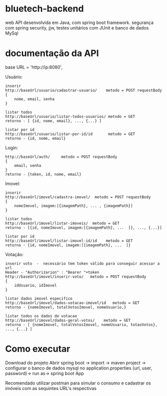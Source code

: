 # bluetech-backend

web API desenvolvida em Java, com spring boot framework. 
segurança com spring security, jjw, testes unitários com JUnit e banco de dados MySql

# documentação da API

base URL = 'http://ip:8080',

Usuário:

	inserir
	http://baseUrl/usuario/cadastrar-usuario/    metodo = POST requestBody
	{
		nome, email, senha
	}

	listar todos
	http://baseUrl/usuario/listar-todos-usuarios/ metodo = GET
	retorno - [ {id, nome, email}, ..., {...} ]

	listar por id
	http://baseUrl/usuario/listar-por-id/id       metodo = GET
	retorno - {id, nome, email}

Login:

	http://baseUrl/auth/     metodo = POST requestBody
	{
		email, senha
	}
	retorno - {token, id, nome, email}

Imovel:

	inserir
	http://baseUrl/imovel/cadastra-imovel/  metodo = POST requestBody
	{
		nomeImovel, imagem:[{imagemPath}, ... , {imagemPath}]
	}

	listar todos
	http://baseUrl/imovel/listar-imoveis/  metodo = GET
	retorno - [{id, nomeImovel, imagem:[{imagemPath}, ...  ]}, ..., {...}]
	
	listar por id
	http://baseUrl/imovel/listar-imovel-id/id    metodo = GET
	retorno - {id, nomeImovel, imagem:[{imagemPath}, ...  ]}

Votação:

	inserir voto  -  necessário tem token válido para conseguir acessar a url
	Header - "Authorizarion" : "Bearer "+token 
	http://baseUrl/imovel/inserir-voto/   metodo = POST requestBody
	{
		idUsuario, idImovel	
	}

	listar dados imovel especifico
	http://baseUrl/imovel/dados-votacao-imovel/id   metodo = GET
	retorno - {nomeImovel, totalVotosImovel, nomeUsuario,}

	listar todos os dados de votacao
	http://baseUrl/imovel/dados-geral-votos/    metodo = GET
	retorno - [ {nomeImovel, totalVotosImovel, nomeUsuario, totaoVotos}, ..., {...} ]

# Como executar

Download do projeto
Abrir spring boot -> import -> maven project -> configurar o banco de dados mysql no application.properties (url, user, password)-> run as-> spring boot App 

Recomendado utilizar postman para simular o consumo e cadastrar os imóveis com as sequintes URL's respectivas
